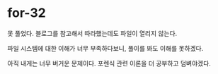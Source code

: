 # for-32

못 풀었다. 
블로그를 참고해서 따라했는데도 파일이 열리지 않는다. 

파일 시스템에 대한 이해가 너무 부족하다보니, 
풀이를 봐도 이해를 못하겠다. 

아직 내게는 너무 버거운 문제이다. 
포렌식 관련 이론을 더 공부하고 덤벼야겠다. 